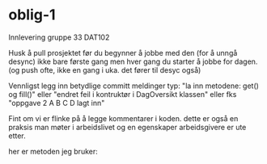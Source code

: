 # oblig-1
Innlevering gruppe 33 DAT102

Husk å pull prosjektet før du begynner å jobbe med den (for å unngå desync) ikke bare første gang men hver gang du starter å jobbe for dagen.
(og push ofte, ikke en gang i uka. det fører til desyc også)

Vennligst legg inn betydlige committ meldinger typ: 
"la inn metodene: get() og fill()" 
eller "endret feil i kontruktør i DagOversikt klassen" 
eller fks "oppgave 2 A B C D lagt inn"

Fint om vi er flinke på å legge kommentarer i koden. dette er også en praksis man møter i arbeidslivet og en egenskaper arbeidsgivere er ute etter.

her er metoden jeg bruker:
